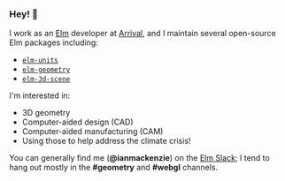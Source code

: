 ### Hey! 👋
I work as an [Elm](https://elm-lang.org/) developer at [Arrival](https://arrival.com/), and I maintain several open-source Elm packages including:

- [`elm-units`](https://github.com/ianmackenzie/elm-units)
- [`elm-geometry`](https://github.com/ianmackenzie/elm-geometry)
- [`elm-3d-scene`](https://github.com/ianmackenzie/elm-3d-scene)

I'm interested in:

- 3D geometry
- Computer-aided design (CAD)
- Computer-aided manufacturing (CAM)
- Using those to help address the climate crisis!

You can generally find me (**@ianmackenzie**) on the [Elm Slack](https://elmlang.herokuapp.com/); I tend to hang out mostly in the **#geometry** and **#webgl** channels.
